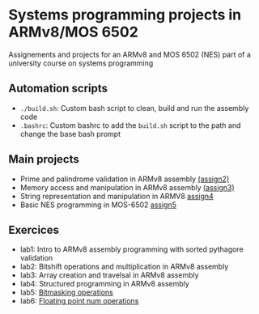 # Systems programming projects in ARMv8/MOS 6502

Assignements and projects for an ARMv8 and MOS 6502 (NES) part of a university course on systems programming

## Automation scripts
- `./build.sh`: Custom bash script to clean, build and run the assembly code
- `.bashrc`: Custom bashrc to add the `build.sh` script to the path and change the base bash prompt

## Main projects
- Prime and palindrome validation in ARMv8 assembly [(assign2)](https://github.com/simlal/systems-programming-projects/tree/main/assignements/assign2)
- Memory access and manipulation in ARMv8 assembly [(assign3)](https://github.com/simlal/systems-programming-projects/tree/main/assignements/assign3)
- String representation and manipulation in ARMV8 [assign4](https://github.com/simlal/systems-programming-projects/blob/main/assignements/assign4/devoir4.s)
- Basic NES programming in MOS-6502 [assign5](https://github.com/simlal/systems-programming-projects/blob/main/assignements/assign5/devoir5.asm)

## Exercices
- lab1: Intro to ARMv8 assembly programming with sorted pythagore validation
- lab2: Bitshift operations and multiplication in ARMv8 assembly
- lab3: Array creation and travelsal in ARMv8 assembly
- lab4: Structured programming in ARMv8 assembly
- lab5: [Bitmasking operations](https://github.com/simlal/systems-programming-projects/blob/main/labs/labo4/labo4.s)
- lab6: [Floating point num operations](https://github.com/simlal/systems-programming-projects/blob/main/labs/labo6/labo6.s)
